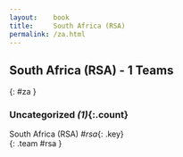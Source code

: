 ```yaml
---
layout:    book
title:     South Africa (RSA)
permalink: /za.html
---
```


## South Africa (RSA) - 1 Teams
{: #za }





### Uncategorized _(1)_{:.count}

South Africa  (RSA) _#rsa_{: .key} <br>
{: .team #rsa }


 
